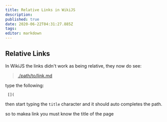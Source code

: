 ```yaml
---
title: Relative Links in WikiJS
description: 
published: true
date: 2020-06-22T04:31:27.885Z
tags: 
editor: markdown
---
```


## Relative Links
In WikiJS the links didn't work as being relative, they now do see:

> [./path/to/link.md](/path/to/link.md)

 type the following:
 
     [](
     
 then  start typing the ` title `  character and it should auto completes the path.
 
  so to makea link you must know the title  of the page